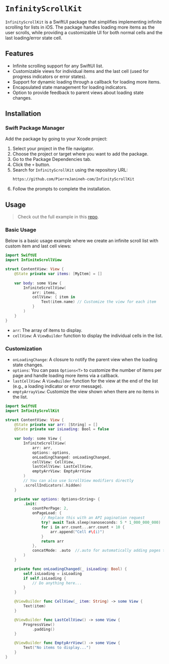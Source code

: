 # ``InfinityScrollKit``

`InfinityScrollKit` is a SwiftUI package that simplifies implementing infinite scrolling for lists in iOS. The package handles loading more items as the user scrolls, while providing a customizable UI for both normal cells and the last loading/error state cell.

## Features
- Infinite scrolling support for any SwiftUI list.
- Customizable views for individual items and the last cell (used for progress indicators or error states).
- Support for dynamic loading through a callback for loading more items.
- Encapsulated state management for loading indicators.
- Option to provide feedback to parent views about loading state changes.

## Installation
### Swift Package Manager
Add the package by going to your Xcode project:
1.  Select your project in the file navigator.
2.  Choose the project or target where you want to add the package.
3.  Go to the Package Dependencies tab.
4.  Click the `+` button.
5. Search for `InfinityScrollKit` using the repository URL:
    ```bash
    https://github.com/PierreJanineh-com/InfinityScrollKit
    ```
6.  Follow the prompts to complete the installation.

## Usage
> Check out the full example in this [repo](https://github.com/PierreJanineh-com/ISK-Example).

### Basic Usage
Below is a basic usage example where we create an infinite scroll list with custom item and last cell views:

```swift
import SwiftUI
import InfiniteScrollView

struct ContentView: View {
    @State private var items: [MyItem] = []
    
    var body: some View {
        InfiniteScrollView(
            arr: items,
            cellView: { item in
                Text(item.name) // Customize the view for each item
            }
        )
    }
}
```
- `arr`: The array of items to display.
- `cellView`: A `ViewBuilder` function to display the individual cells in the list.

### Customization
- `onLoadingChange`: A closure to notify the parent view when the loading state changes.
- `options`: You can pass `Options<T>` to customize the number of items per page and handle loading more items via a callback.
- `lastCellView`: A `ViewBuilder` function for the view at the end of the list (e.g., a loading indicator or error message).
- `emptyArrayView`: Customize the view shown when there are no items in the list.

```swift
import SwiftUI
import InfinityScrollKit

struct ContentView: View {
    @State private var arr: [String] = []
    @State private var isLoading: Bool = false
    
    var body: some View {
        InfiniteScrollView(
            arr: arr,
            options: options,
            onLoadingChanged: onLoadingChanged,
            cellView: CellView,
            lastCellView: LastCellView,
            emptyArrView: EmptyArrView
        )
        // You can also use ScrollView modifiers directly
        .scrollIndicators(.hidden)
    }

    private var options: Options<String> {
        .init(
            countPerPage: 2,
            onPageLoad: {
                // Replace this with an API pagination request
                try? await Task.sleep(nanoseconds: 5 * 1_000_000_000)
                for i in arr.count...arr.count + 10 {
                    arr.append("Cell #\(i)")
                }
                return arr
            },
            concatMode: .auto  //.auto for automatically adding pages to the array instead of passing the full array everytime.
        )
    }

    private func onLoadingChanged(_ isLoading: Bool) {
        self.isLoading = isLoading
        if self.isLoading {
            // Do anything here...
        }
    }

    @ViewBuilder func CellView(_ item: String) -> some View {
        Text(item)
    }

    @ViewBuilder func LastCellView() -> some View {
        ProgressView()
            .padding()
    }

    @ViewBuilder func EmptyArrView() -> some View {
        Text("No items to display...")
    }
}
```
